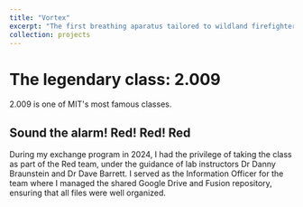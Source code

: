 ```yaml
---
title: "Vortex"
excerpt: "The first breathing aparatus tailored to wildland firefighters.<br/><img src='/images/Vortex/img_8UwXTv6.jpg'>"
collection: projects
---
```


# The legendary class: 2.009
2.009 is one of MIT's most famous classes. 
## Sound the alarm! Red! Red! Red
During my exchange program in 2024, I had the privilege of taking the class as part of the Red team, under the guidance of lab instructors Dr Danny Braunstein and Dr Dave Barrett. I served as the Information Officer for the team where I managed the shared Google Drive and Fusion repository, ensuring that all files were well organized.

